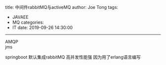 title: 中间件rabbitMQ与activeMQ
author: Joe Tong
tags:
  - JAVAEE
  - MQ
categories:
  - IT
date: 2019-09-26 14:30:00
---
AMQP  
jms

springboot 默认集成rabbitMQ
高并发性能强 因为用了erlang语言编写
